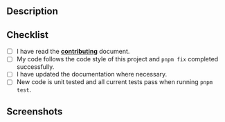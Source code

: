 ## Description

<!-- Describe your changes in detail and reference any issues it addresses-->

## Checklist

<!-- Go over all the following points, and put an `x` in all the boxes that apply. -->

- [ ] I have read the [**contributing**](https://github.com/remirror/remirror/blob/master/docs/contributing.md) document.
- [ ] My code follows the code style of this project and `pnpm fix` completed successfully.
- [ ] I have updated the documentation where necessary.
- [ ] New code is unit tested and all current tests pass when running `pnpm test`.

## Screenshots

<!-- Delete this section if not applicable -->
